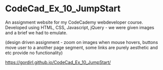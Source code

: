 # CodeCad_Ex_10_JumpStart

An assignment website for my CodeCademy webdeveloper course.
Developed using HTML, CSS, Javascript, jQuery - we were given images and a brief we had to emulate.

(design driven assignment - zoom on images when mouse hovers, buttons move user to a another page segment, 
some links are purely aesthetic and etc provide no functionality)

https://gordirl.github.io/CodeCad_Ex_10_JumpStart/
